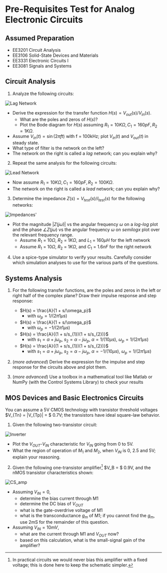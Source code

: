 # Pre-Requisites Test for Analog Electronic Circuits

## Assumed Preparation
- EE3201 Circuit Analysis
- EE3106 Solid-State Devices and Materials
- EE3331 Electronic Circuits I
- EE3081 Signals and Systems

## Circuit Analysis

1. Analyze the following circuits:

![Lag Network](img/RC_Bode1.png)

- Derive the expression for the transfer function $H(s) = V_{out}(s)/V_{in}(s)$.
    - What are the poles and zeros of $H(s)$?
    - Plot the Bode diagram for $H(s)$ assuming $R_1 = 10K\Omega, C_1 = 160pF, R_2 = 1K\Omega$.
- Assume $V_{in}(t) = \sin(2\pi f t)$ with f = 100kHz; plot $V_{in}(t)$ and $V_{out}(t)$ in steady state.
- What type of filter is the network on the left?
- The network on the right is called a *lag* network; can you explain why?

2. Repeat the same analysis for the following circuits:

![Lead Network](img/RC_Bode2.png)

- Now assume $R_1 = 10K\Omega, C_1 = 160pF, R_2 = 100K\Omega$.
- The network on the right is called a *lead* network; can you explain why?

3. Determine the impedance $Z(s) = V_{test}(s)/I_{test}(s)$ for the following networks:

![Impedances](img/impedances.png)'
    
- Plot the magnitude $|Z(j\omega)|$ vs the angular frequency $\omega$ on a *log-log* plot and the phase $\angle Z(j\omega)$ vs the angular frequency $\omega$ on *semilogx* plot over the relevant frequency range. 
    - Assume $R_1$ = 10$\Omega$, $R_2$ = 1$K\Omega$, and $L_1$ = 160$\mu H$ for the left network
    - Assume $R_1$ = 10$\Omega$, $R_2$ = 1$K\Omega$, and $C_1$ = 1.6$nF$ for the right network

4. Use a spice-type simulator to verify your results. Carefully consider which simulation analyses to use for the various parts of the questions. 

## Systems Analysis 

1. For the following transfer functions, are the poles and zeros in the left or right half of the complex plane? Draw their impulse response and step response:
    - $H(s) = \frac{A}{1 + s/\omega_p}$ 
        - with $\omega_p = 1/(2\pi 1\mu s)$ 
    - $H(s) = \frac{A}{1 + s/\omega_p}$ 
        - with $\omega_p = -1/(2\pi 1\mu s)$ 
    - $H(s) = \frac{A}{(1 + s/s_{1})(1 + s/s_{2})}$ 
        - with $s_1 = \alpha + j \omega_{p}$, $s_2 = \alpha - j \omega_{p}$, $\alpha = 1/(10 \mu s)$, $\omega_p = 1/(2\pi 1\mu s)$
    - $H(s) = \frac{A}{(1 + s/s_{1})(1 + s/s_{2})}$ 
        - with $s_1 = \alpha + j \omega_{p}$, $s_2 = \alpha - j \omega_{p}$, $\alpha = -1/(10 \mu s)$, $\omega_p = 1/(2\pi 1\mu s)$

2. (*more advanced*) Derive the expression for the impulse and step response for the circuits above and plot them.

3. (*more advanced*) Use a toolbox in a mathematical tool like Matlab or NumPy (with the Control Systems Library) to check your results

## MOS Devices and Basic Electronics Circuits

You can assume a 5V CMOS technology with transistor threshold voltages $V_{Tn} = |V_{Tp}| = $ 0.7V; the transistors have ideal square-law behavior.

1. Given the following two-transistor circuit: 

![Inverter](img/inverter2.png)

- Plot the $V_{OUT}$-$V_{IN}$ characteristic for $V_{IN}$ going from 0 to 5V.
- What the region of operation of $M_1$ and $M_2$, when $V_{IN}$ is 0, 2.5 and 5V; explain your reasoning.

2. Given the following one-transistor amplifier[^bias]  $V_B = $ 0.9V, and the nMOS transistor characteristics shown:

![CS_amp](img/CS_amp.png)

- Assuming $V_{IN} = 0$, 
    - determine the bias current through M1
    - determine the DC bias of $V_{OUT}$
    - what is the gate-overdrive voltage of M1
    - what is the transconductance $g_m$ of M1; if you cannot find the $g_m$, use 2mS for the remainder of this question.
- Assuming $V_{IN} = 10mV$,
    - what are the current through M1 and $V_{OUT}$ now?
    - based on this calculation, what is the small-signal gain of the amplifier?



[^bias]: In practical circuits we would never bias this amplifier with a fixed voltage; this is done here to keep the schematic simpler.
